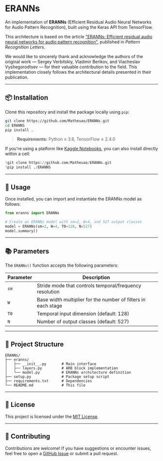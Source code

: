 
# ERANNs

An implementation of **ERANNs** (Efficient Residual Audio Neural Networks for Audio Pattern Recognition), built using the Keras API from TensorFlow.

This architecture is based on the article ["ERANNs: Efficient residual audio neural networks for audio pattern recognition"](https://doi.org/10.1016/j.patrec.2022.07.012), published in *Pattern Recognition Letters*.

We would like to sincerely thank and acknowledge the authors of the original work — Sergey Verbitskiy, Vladimir Berikov, and Viacheslav Vyshegorodtsev — for their valuable contribution to the field. This implementation closely follows the architectural details presented in their publication.

---

## 📦 Installation

Clone this repository and install the package locally using `pip`:

```bash
git clone https://github.com/Matheuao/ERANNs.git
cd ERANNS
pip install .
````

> **Requirements:** Python ≥ 3.6, TensorFlow ≥ 2.4.0

If you're using a platform like [Kaggle Notebooks](https://www.kaggle.com/code), you can also install directly within a cell:

```python
!git clone https://github.com/Matheuao/ERANNs.git
!pip install ./ERANNS
```

---

## 🚀 Usage

Once installed, you can import and instantiate the ERANNs model as follows:

```python
from eranns import ERANNs

# Create an ERANNs model with sm=2, W=4, and 527 output classes
model = ERANNs(sm=2, W=4, T0=128, N=527)
model.summary()
```

---

## 📚 Parameters

The `ERANNs()` function accepts the following parameters:

| Parameter | Description                                                   |
| --------- | ------------------------------------------------------------- |
| `sm`      | Stride mode that controls temporal/frequency resolution       |
| `W`       | Base width multiplier for the number of filters in each stage |
| `T0`      | Temporal input dimension (default: 128)                       |
| `N`       | Number of output classes (default: 527)                       |

---

## 📁 Project Structure

```
ERANNs/
├── eranns/
│   ├── __init__.py       # Main interface
│   ├── layers.py         # ARB block implementation
│   └── model.py          # ERANNs architecture definition
├── setup.py              # Package setup script
├── requirements.txt      # Dependencies
└── README.md             # This file
```

---

## 📜 License

This project is licensed under the [MIT License](LICENSE).

---

## 🤝 Contributing

Contributions are welcome! If you have suggestions or encounter issues, feel free to open a [GitHub Issue](https://github.com/your-username/eranns/issues) or submit a pull request.



